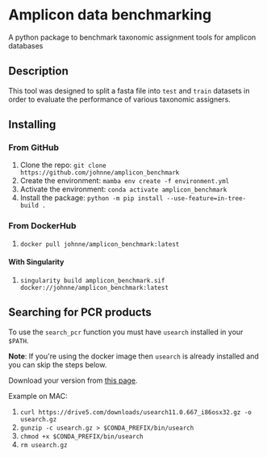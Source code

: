 # Amplicon data benchmarking

A python package to benchmark taxonomic assignment tools for amplicon databases

## Description
This tool was designed to split a fasta file into `test` and `train` datasets 
in order to evaluate the performance of various taxonomic assigners. 

## Installing

### From GitHub
1. Clone the repo: `git clone https://github.com/johnne/amplicon_benchmark`
2. Create the environment: `mamba env create -f environment.yml`
3. Activate the environment: `conda activate amplicon_benchmark`
4. Install the package: `python -m pip install --use-feature=in-tree-build .`

### From DockerHub
1. `docker pull johnne/amplicon_benchmark:latest`

#### With Singularity
1. `singularity build amplicon_benchmark.sif docker://johnne/amplicon_benchmark:latest`

## Searching for PCR products

To use the `search_pcr` function you must have `usearch` installed in your `$PATH`.

**Note**: If you're using the docker image then `usearch` is already installed and you can 
skip the steps below.

Download your version from [this page](https://drive5.com/usearch/download.html).

Example on MAC:
1. `curl https://drive5.com/downloads/usearch11.0.667_i86osx32.gz -o usearch.gz`
2. `gunzip -c usearch.gz > $CONDA_PREFIX/bin/usearch`
3. `chmod +x $CONDA_PREFIX/bin/usearch`
4. `rm usearch.gz`